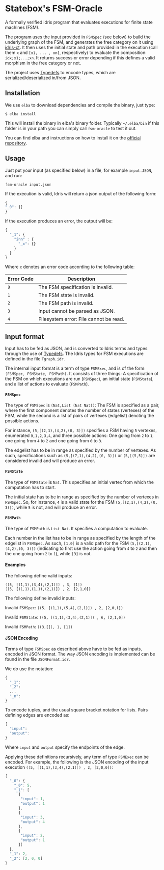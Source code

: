 # Statebox's FSM-Oracle

A formally verified idris program that evaluates executions for finite state machines (FSM).

The program uses the input provided in `FSMSpec` (see below) to build the underlying graph of the FSM, and generates the free category on it using [idris-ct](https://github.com/statebox/idris-ct/). It then uses the initial state and path provided in the execution (call them `x` and `[x1, ... , xn]`, respectively) to evaluate the composition `idx;x1;...;xn`. It returns success or error depending if this defines a valid morphism in the free category or not.

The project uses [Typedefs](https://github.com/typedefs/typedefs) to encode types, which are serialized/deserialized in/from JSON.

## Installation

We use `elba` to download dependencies and compile the binary, just type:

```
$ elba install
```

This will install the binary in elba's binary folder. Typically `~/.elba/bin` if this folder is in your path you can simply call `fsm-oracle` to test it out.

You can find elba and instructions on how to install it on the [official repository](https://github.com/elba/elba).

## Usage
Just put your input (as specified below) in a file, for example `input.JSON`, and run:

```
fsm-oracle input.json
```

If the execution is valid, Idris will return a json output of the following form:

```javascript
{
"_0": {}
}
```

If the execution produces an error, the output will be:
```javascript
{
  "_1": {
    "inn" : {
      "_x": {}
    }
  }
}
```

Where `x` denotes an error code according to the following table:

|Error Code|Description|
|---|---|
|`0`| The FSM specification is invalid.   |
|`1`| The FSM state is invalid.   |
|`2`| The FSM path is invalid.   |
|`3`|Input cannot be parsed as JSON.   |
|`4`|Filesystem error: File cannot be read.   |
## Input format

Input has to be fed as JSON, and is converted to Idris terms and types through the use of [Typedefs](https://github.com/typedefs/typedefs). The Idris types for FSM executions are defined in the file `Tgraph.idr`.

The internal input format is a term of type `FSMExec`, and is of the form
`(FSMSpec, FSMState, FSMPath)`. It consists of three things: A specification of the FSM on which executions are run (`FSMSpec`), an initial state (`FSMState`), and a list of actions to evaluate (`FSMPath`).

#### `FSMSpec`
The type of `FSMSpec` is `(Nat,List (Nat Nat))`: The FSM is specified as a pair, where the first component denotes the number of states (vertexes) of the FSM, while the second is a list of pairs of vertexes (edgelist) denoting the possible actions.

For instance, `(5,[(2,1),(4,2),(0, 3)])` specifies a FSM having `5` vertexes, enumerated `0,1,2,3,4`, and three possible actions: One going from `2` to `1`, one going from `4` to `2` and one going from `0` to `3`.

The edgelist has to be in range as specified by the number of vertexes. As such, specifications such as `(5,[(7,1),(4,2),(0, 3)])`
or `(5,[(5,5)])` are considered invalid and will produce an error.

#### `FSMState`
The type of `FSMState` is `Nat`. This specifies an initial vertex from which the computation has to start.

The initial state has to be in range as specified by the number of vertexes in `FSMSpec`. So, for instance, `4` is a valid state for the FSM `(5,[(2,1),(4,2),(0, 3)])`, while `5` is not, and will produce an error.

#### `FSMPath`
The type of `FSMPath` is `List Nat`. It specifies a computation to evaluate.

Each number in the list has to be in range as specified by the length of the edgelist in `FSMSpec`. As such, `[1,0]` is a valid path for the FSM `(5,[(2,1),(4,2),(0, 3)])` (indicating to first use the action going from `4` to `2` and then the one going from `2` to `1`), while `[3]` is not.

#### Examples

The following define valid inputs:
```
((5, [(1,1),(3,4),(2,1)]) , 3, [1])
((5, [(1,1),(1,1),(2,1)]) , 2, [2,1,0])
```

The following define invalid inputs:

Invalid `FSMSpec`:
`((5, [(1,1),(5,4),(2,1)]) , 2, [2,0,1])`

Invalid `FSMState`:
`((5, [(1,1),(3,4),(2,1)]) , 6, [2,1,0])`

Invalid `FSMPath`:
`((3,[]), 1, [1])`

#### JSON Encoding

Terms of type `FSMSpec` as described above have to be fed as inputs, encoded in JSON format. The way JSON encoding is implemented can be found in the file `JSONFormat.idr`.

We do use the notation:

```javascript
{
  "_1":
  "_2":
  ...
  "_n":
}
```
To encode tuples, and the usual square bracket notation for lists. Pairs defining edges are encoded as:
```javascript
{
  "input":
  "output":
}
```
Where `input` and `output` specify the endpoints of the edge.

Applying these definitions recursively, any term of type `FSMExec` can be encoded. For example, the following is the JSON encoding of the input execution `((5, [(1,1),(3,4),(2,1)]) , 2, [2,0,0])`:


```javascript
{
  "_0": {
    "_0": 5,
    "_1": [
      {
       "input": 1,
       "output": 1
      },
      {
       "input": 3,
       "output": 4
      },
      {
       "input": 2,
       "output": 1
      }]
  },
  "_1": 2,
  "_2": [2, 0, 0]
}
 ```
